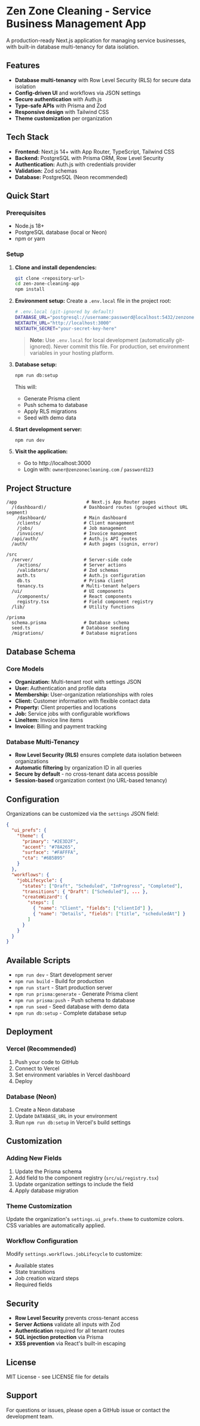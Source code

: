 # Zen Zone Cleaning - Service Business Management App

A production-ready Next.js application for managing service businesses, with built-in database multi-tenancy for data isolation.

## Features

- **Database multi-tenancy** with Row Level Security (RLS) for secure data isolation
- **Config-driven UI** and workflows via JSON settings
- **Secure authentication** with Auth.js
- **Type-safe APIs** with Prisma and Zod
- **Responsive design** with Tailwind CSS
- **Theme customization** per organization

## Tech Stack

- **Frontend:** Next.js 14+ with App Router, TypeScript, Tailwind CSS
- **Backend:** PostgreSQL with Prisma ORM, Row Level Security
- **Authentication:** Auth.js with credentials provider
- **Validation:** Zod schemas
- **Database:** PostgreSQL (Neon recommended)

## Quick Start

### Prerequisites

- Node.js 18+
- PostgreSQL database (local or Neon)
- npm or yarn

### Setup

1. **Clone and install dependencies:**
   ```bash
   git clone <repository-url>
   cd zen-zone-cleaning-app
   npm install
   ```

2. **Environment setup:**
   Create a `.env.local` file in the project root:
   ```bash
   # .env.local (git-ignored by default)
   DATABASE_URL="postgresql://username:password@localhost:5432/zenzone?schema=public"
   NEXTAUTH_URL="http://localhost:3000"
   NEXTAUTH_SECRET="your-secret-key-here"
   ```
   
   > **Note:** Use `.env.local` for local development (automatically git-ignored). 
   > Never commit this file. For production, set environment variables in your hosting platform.

3. **Database setup:**
   ```bash
   npm run db:setup
   ```
   This will:
   - Generate Prisma client
   - Push schema to database
   - Apply RLS migrations
   - Seed with demo data

4. **Start development server:**
   ```bash
   npm run dev
   ```

5. **Visit the application:**
   - Go to http://localhost:3000
   - Login with: `owner@zenzonecleaning.com` / `password123`

## Project Structure

```
/app                          # Next.js App Router pages
  /(dashboard)/              # Dashboard routes (grouped without URL segment)
    /dashboard/              # Main dashboard
    /clients/                # Client management
    /jobs/                   # Job management
    /invoices/               # Invoice management
  /api/auth/                 # Auth.js API routes
  /auth/                     # Auth pages (signin, error)

/src
  /server/                   # Server-side code
    /actions/                # Server actions
    /validators/             # Zod schemas
    auth.ts                  # Auth.js configuration
    db.ts                    # Prisma client
    tenancy.ts              # Multi-tenant helpers
  /ui/                       # UI components
    /components/             # React components
    registry.tsx             # Field component registry
  /lib/                      # Utility functions

/prisma
  schema.prisma              # Database schema
  seed.ts                   # Database seeding
  /migrations/              # Database migrations
```

## Database Schema

### Core Models

- **Organization:** Multi-tenant root with settings JSON
- **User:** Authentication and profile data
- **Membership:** User-organization relationships with roles
- **Client:** Customer information with flexible contact data
- **Property:** Client properties and locations
- **Job:** Service jobs with configurable workflows
- **LineItem:** Invoice line items
- **Invoice:** Billing and payment tracking

### Database Multi-Tenancy

- **Row Level Security (RLS)** ensures complete data isolation between organizations
- **Automatic filtering** by organization ID in all queries
- **Secure by default** - no cross-tenant data access possible
- **Session-based** organization context (no URL-based tenancy)

## Configuration

Organizations can be customized via the `settings` JSON field:

```json
{
  "ui_prefs": {
    "theme": {
      "primary": "#2E3D2F",
      "accent": "#78A265", 
      "surface": "#FAFFFA",
      "cta": "#6B5B95"
    }
  },
  "workflows": {
    "jobLifecycle": {
      "states": ["Draft", "Scheduled", "InProgress", "Completed"],
      "transitions": { "Draft": ["Scheduled"], ... },
      "createWizard": {
        "steps": [
          { "name": "Client", "fields": ["clientId"] },
          { "name": "Details", "fields": ["title", "scheduledAt"] }
        ]
      }
    }
  }
}
```

## Available Scripts

- `npm run dev` - Start development server
- `npm run build` - Build for production
- `npm run start` - Start production server
- `npm run prisma:generate` - Generate Prisma client
- `npm run prisma:push` - Push schema to database
- `npm run seed` - Seed database with demo data
- `npm run db:setup` - Complete database setup

## Deployment

### Vercel (Recommended)

1. Push your code to GitHub
2. Connect to Vercel
3. Set environment variables in Vercel dashboard
4. Deploy

### Database (Neon)

1. Create a Neon database
2. Update `DATABASE_URL` in your environment
3. Run `npm run db:setup` in Vercel's build settings

## Customization

### Adding New Fields

1. Update the Prisma schema
2. Add field to the component registry (`src/ui/registry.tsx`)
3. Update organization settings to include the field
4. Apply database migration

### Theme Customization

Update the organization's `settings.ui_prefs.theme` to customize colors. CSS variables are automatically applied.

### Workflow Configuration

Modify `settings.workflows.jobLifecycle` to customize:
- Available states
- State transitions  
- Job creation wizard steps
- Required fields

## Security

- **Row Level Security** prevents cross-tenant access
- **Server Actions** validate all inputs with Zod
- **Authentication** required for all tenant routes
- **SQL injection protection** via Prisma
- **XSS prevention** via React's built-in escaping

## License

MIT License - see LICENSE file for details

## Support

For questions or issues, please open a GitHub issue or contact the development team.